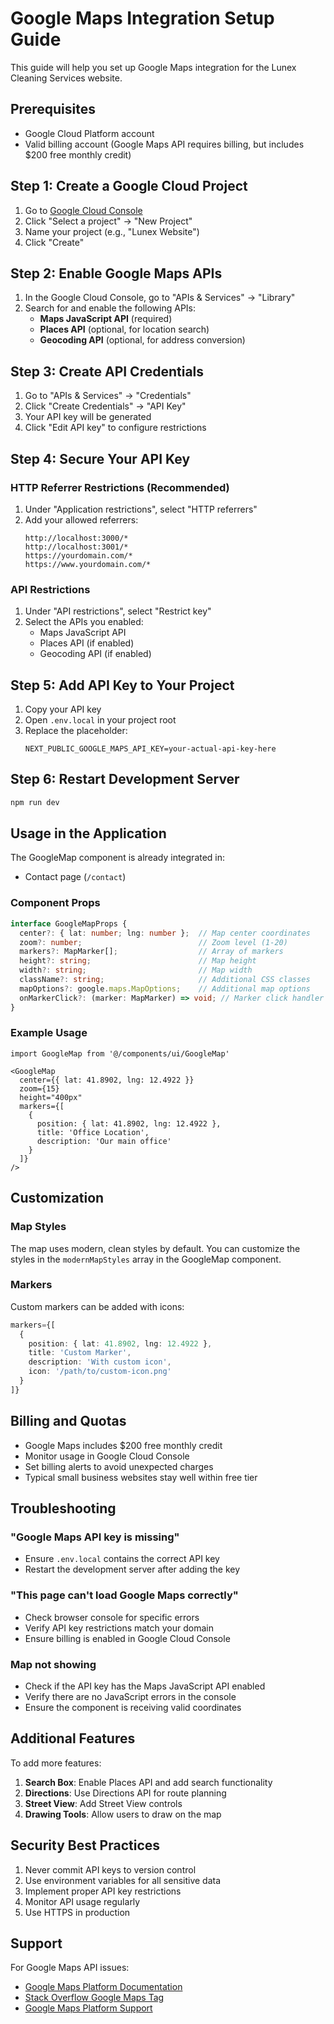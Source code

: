 # Google Maps Integration Setup Guide

This guide will help you set up Google Maps integration for the Lunex Cleaning Services website.

## Prerequisites

- Google Cloud Platform account
- Valid billing account (Google Maps API requires billing, but includes $200 free monthly credit)

## Step 1: Create a Google Cloud Project

1. Go to [Google Cloud Console](https://console.cloud.google.com/)
2. Click "Select a project" → "New Project"
3. Name your project (e.g., "Lunex Website")
4. Click "Create"

## Step 2: Enable Google Maps APIs

1. In the Google Cloud Console, go to "APIs & Services" → "Library"
2. Search for and enable the following APIs:
   - **Maps JavaScript API** (required)
   - **Places API** (optional, for location search)
   - **Geocoding API** (optional, for address conversion)

## Step 3: Create API Credentials

1. Go to "APIs & Services" → "Credentials"
2. Click "Create Credentials" → "API Key"
3. Your API key will be generated
4. Click "Edit API key" to configure restrictions

## Step 4: Secure Your API Key

### HTTP Referrer Restrictions (Recommended)

1. Under "Application restrictions", select "HTTP referrers"
2. Add your allowed referrers:
   ```
   http://localhost:3000/*
   http://localhost:3001/*
   https://yourdomain.com/*
   https://www.yourdomain.com/*
   ```

### API Restrictions

1. Under "API restrictions", select "Restrict key"
2. Select the APIs you enabled:
   - Maps JavaScript API
   - Places API (if enabled)
   - Geocoding API (if enabled)

## Step 5: Add API Key to Your Project

1. Copy your API key
2. Open `.env.local` in your project root
3. Replace the placeholder:
   ```
   NEXT_PUBLIC_GOOGLE_MAPS_API_KEY=your-actual-api-key-here
   ```

## Step 6: Restart Development Server

```bash
npm run dev
```

## Usage in the Application

The GoogleMap component is already integrated in:
- Contact page (`/contact`)

### Component Props

```typescript
interface GoogleMapProps {
  center?: { lat: number; lng: number };  // Map center coordinates
  zoom?: number;                          // Zoom level (1-20)
  markers?: MapMarker[];                  // Array of markers
  height?: string;                        // Map height
  width?: string;                         // Map width
  className?: string;                     // Additional CSS classes
  mapOptions?: google.maps.MapOptions;    // Additional map options
  onMarkerClick?: (marker: MapMarker) => void; // Marker click handler
}
```

### Example Usage

```tsx
import GoogleMap from '@/components/ui/GoogleMap'

<GoogleMap
  center={{ lat: 41.8902, lng: 12.4922 }}
  zoom={15}
  height="400px"
  markers={[
    {
      position: { lat: 41.8902, lng: 12.4922 },
      title: 'Office Location',
      description: 'Our main office'
    }
  ]}
/>
```

## Customization

### Map Styles

The map uses modern, clean styles by default. You can customize the styles in the `modernMapStyles` array in the GoogleMap component.

### Markers

Custom markers can be added with icons:

```typescript
markers={[
  {
    position: { lat: 41.8902, lng: 12.4922 },
    title: 'Custom Marker',
    description: 'With custom icon',
    icon: '/path/to/custom-icon.png'
  }
]}
```

## Billing and Quotas

- Google Maps includes $200 free monthly credit
- Monitor usage in Google Cloud Console
- Set billing alerts to avoid unexpected charges
- Typical small business websites stay well within free tier

## Troubleshooting

### "Google Maps API key is missing"
- Ensure `.env.local` contains the correct API key
- Restart the development server after adding the key

### "This page can't load Google Maps correctly"
- Check browser console for specific errors
- Verify API key restrictions match your domain
- Ensure billing is enabled in Google Cloud Console

### Map not showing
- Check if the API key has the Maps JavaScript API enabled
- Verify there are no JavaScript errors in the console
- Ensure the component is receiving valid coordinates

## Additional Features

To add more features:

1. **Search Box**: Enable Places API and add search functionality
2. **Directions**: Use Directions API for route planning
3. **Street View**: Add Street View controls
4. **Drawing Tools**: Allow users to draw on the map

## Security Best Practices

1. Never commit API keys to version control
2. Use environment variables for all sensitive data
3. Implement proper API key restrictions
4. Monitor API usage regularly
5. Use HTTPS in production

## Support

For Google Maps API issues:
- [Google Maps Platform Documentation](https://developers.google.com/maps/documentation)
- [Stack Overflow Google Maps Tag](https://stackoverflow.com/questions/tagged/google-maps)
- [Google Maps Platform Support](https://developers.google.com/maps/support)